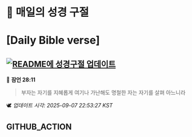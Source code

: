 # 🙏 매일의 성경 구절
# [Daily Bible verse]
## [![README에 성경구절 업데이트](https://github.com/DONGSUKA/first_test/actions/workflows/update-readme-bible.yml/badge.svg)](https://github.com/DONGSUKA/first_test/actions/workflows/update-readme-bible.yml)
<!-- START_BIBLE_VERSE -->
📖 **잠언 28:11**
> 부자는 자기를 지혜롭게 여기나 가난해도 명철한 자는 자기를 살펴 아느니라

🕊️ _업데이트 시각: 2025-09-07 22:53:27 KST_
  <!-- END_BIBLE_VERSE -->
## GITHUB_ACTION

